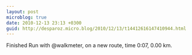 ```yaml
---
layout: post
microblog: true
date: 2010-12-13 23:13 +0300
guid: http://desparoz.micro.blog/2010/12/13/t14412616147410944.html
---
```

Finished Run with @walkmeter, on a new route, time 0:07, 0.00 km.
